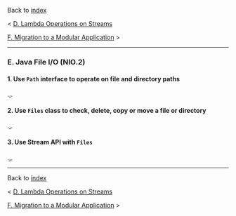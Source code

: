 Back to [index](README.md)

&lt; [D. Lambda Operations on Streams](D-LambdaOperationsOnStreams.md)

[F. Migration to a Modular Application](F-MigrationToAModularApplication.md) &gt;

---
### E. Java File I/O (NIO.2)
#### 1. Use `Path` interface to operate on file and directory paths
.[.](https://www.youtube.com/watch?v=Fiehg_hgBQc&list=PL81q21TzR8w9WbIqRQ2Au_ifLy-iw8fED&index=36).

#### 2. Use `Files` class to check, delete, copy or move a file or directory
.[.](https://www.youtube.com/watch?v=V7cPJEoDHoM&list=PL81q21TzR8w9WbIqRQ2Au_ifLy-iw8fED&index=37).

#### 3. Use Stream API with `Files`
.[.](https://www.youtube.com/watch?v=_6uwMXGmkgw&list=PL81q21TzR8w9WbIqRQ2Au_ifLy-iw8fED&index=33).

---
Back to [index](README.md)

&lt; [D. Lambda Operations on Streams](D-LambdaOperationsOnStreams.md)

[F. Migration to a Modular Application](F-MigrationToAModularApplication.md) &gt;
